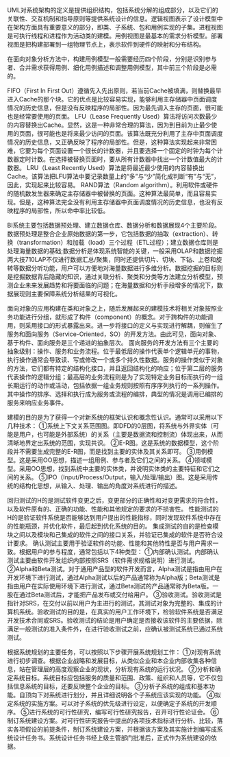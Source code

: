 UML对系统架构的定义是提供组织结构，包括系统分解的组成部分，以及它们的关联性、交互机制和指导原则等提供系统设计的信息。逻辑视图表示了设计模型中在架构方面具有重要意义的部分，即类、子系统、包和用例实现的子集。进程视图是可执行线程和进程作为活动类的建模。用例视图是最基本的需求分析模型。部署视图是把构建部署到一组物理节点上，表示软件到硬件的映射和分布结构。

在面向对象分析方法中，构建用例模型一般需要经历四个阶段，分别是识别参与者、合并需求获得用例、细化用例描述和调整用例模型，其中前三个阶段是必需的。

FIFO（First In First Out）遵循先入先出原则，若当前Cache被填满，则替换最早进入Cache的那个块。它的优点是比较容易实现，能够利用主存储器中页面调度情况的历史信息，但是没有反映程序的局部性。因为最先调入主存的页面，很可能也是经常要使用的页面。
LFU（Lease Frequently Used）算法将访问次数最少的内容替换出Cache。显然，这是一种非常合理的算法，因为到目前为止最少使用的页面，很可能也是将来最少访问的页面。该算法既充分利用了主存中页面调度情况的历史信息，又正确反映了程序的局部性。但是，这种算法实现起来非常困难，它要为每个页面设置一个很长的计数器，并且要选择一个固定的时钟为每个计数器定时计数。在选择被替换页面时，要从所有计数器中找出一个计数值最大的计数器。
LRU（Least Recently Used）算法是将最近最少使用的内容替换出Cache。该算法把LFU算法中要记录数量上的“多”与“少”简化成判断“有”与“无”，因此，实现起来比较容易。
RAND算法（Random algorithm）。利用软件或硬件的随机数发生器来确定主存储器中被替换的页面。这种算法最简单，而且容易实现。但是，这种算法完全没有利用主存储器中页面调度情况的历史信息，也没有反映程序的局部性，所以命中率比较低。

BI系统主要包括数据预处理、建立数据仓库、数据分析和数据展现4个主要阶段。
数据预处理是整合企业原始数据的第一步，它包括数据的抽取（extraction）、转换（transformation）和加载（load）三个过程（ETL过程）；建立数据仓库则是处理海量数据的基础;数据分析是体现系统智能的关键，一般采用OLAP和数据挖掘两大技710LAP不仅进行数据汇总/聚集，同时还提供切片、切块、下钻、上卷和旋转等数据分听功能，用户可以方便地对海量数据进行多维分析。数据挖掘的目标则是挖掘数据背后隐藏的知识，通过关联分析、聚类和分类等方法建立分析模型，预测企业未来发展趋势和将要面临的问题；在海量数据和分析手段增多的情况下，数据展现则主要保障系统分析结果的可视化。

面向对象的应用构建在类和对象之上，随后发展起来的建模技术将相关对象按照业务功能进行分组，就形成了构件（component）的概念。对于跨构件的功能调用，则采用接口的形式暴露出来。进一步将接口的定义与实现进行解耦，则催生了服务和面向服务（Service-Oriented，SO）的开发方法。由此可见，面向对象、基于构件、面向服务是三个递进的抽象层次。
面向服务的开发方法有三个主要的抽象级别：操作、服务和业务流程。位于最低层的操作代表单个逻辑单元的事物，执行操作通常会导致读、写或修改一个或多个持久性数据。服务的操作类似于对象的方法，它们都有特定的结构化接口，并且返回结构化的响应；位于第二层的服务代表操作的逻辑分组；最高层的业务流程则是为了实现特定业务目标而执行的一组长期运行的动作或活动，包括依据一组业务规则按照有序序列执行的一系列操作。其中操作的排序、选择和执行成为服务或流程的编排，典型的情况是调用已编排的服务来响应业务事件。

建模的目的是为了获得一个对新系统的框架认识和概念性认识。通常可以采用以下几种技术：
①系统上下文关系范围图。即DFD的0层图，将系统与外界实体（可能是用户，也可能是外部系统）的关系（主要是数据流和控制流）体现出来，从而清晰地界定出系统的范围，实现共识。
②E-R图。这是系统的数据模型，这个阶段并不需要生成完整的E-R图，而是找到主要的实体及其关系即可。
③用例模型。这是采用OO思想，描述一组用例、参与者及它们之间的关系。
④领域模型。采用OO思想，找到系统中主要的实体类，并说明实体类的主要特征和它们之间的关系。
⑤IPO（Input/Process/Output，输入/处理/输出）图。这是采用传统的结构化思想，从输入、处理、输出的角度对系统进行的描述。
 

回归测试的H的是测试软件变更之后，变更部分的正确性和对变更需求的符合性，以及软件原有的、正确的功能、性能和其他规定的要求的不损害性。
性能测试的H的是验证软件系统是否能够达到用户提出的性能指标，同时发现软件系统中存在的性能瓶颈，并优化软件，最后起到优化系统的目的。
集成测试的自的是检查模块之间以及模块和己集成的软件之间的接口关系，并验证已集成的软件是否符合设计要求。
确认测试主要用于验证软件的功能、性能和其他特性是否与用户需求一致。根据用户的参与程度，通常包括以下4种类型：
①内部确认测试。内部确认测试主要由软件开发组织内部按照SRS（软件需求规格说明）进行测试。
②Alpha和Beta测试。对于通用产品型的软件开发而言，Alpha测试是指由用户在开发环境下进行测试，通过Alpha测试以后的产品通常称为Alpha版；Beta测试是指由用户在实际使用环境下进行测试，通过Beta测试的产品通常称为Beta版。一股在通过Beta测试后，才能把产品发布或交付给用户。
③验收测试。验收测试是指针对SRS，在交付以前以用户为主进行的测试，其测试对象为完整的、集成的计算机系统。验收测试的目的是，在真实的用户工作环境下，检验软件系统是否满足开发技术合同或SRS。验收测试的结论是用户确定是否接收该软件的主要依据，除满足一般测试的准入条件外，在进行验收测试之前，应确认被测试系统已通过系统测试。



根据系统规划的主要任务，可以按照以下步骤开展系统规划工作：
①对现有系统进行初步调查。根据企业战略和发展目标，从类似企业和本企业内部收集各种信息，站在管理层的高度观察企业的现状，分析现有系统的运行状况。
②分析和确定系统目标。系统目标应包括服务的质量和范围、政策、组织和人员等，它不仅包括信息系统的目标，还要反映整个企业的目标。
③分析子系统的组成和基本功能。自顶向下对系统进行划分，并且详细说明各个子系统应该实现的功能。
④拟定系统的实施方案。可以对子系统的优先级进行设定，以便确定子系统的开发顺序。
⑤进行系统的可行性研究，编写可行性研究报告，召开可行性论证会。
⑥制订系统建设方案。对可行性研究报告中提出的各项技术指标进行分析、比较，落实各项假设的前提条件，制订系统建设方案，并根据该方案及其实施计划编写成系统设计任务书。系统设计任务书经上级主管部门批准后，正式作为系统建设的依据。














